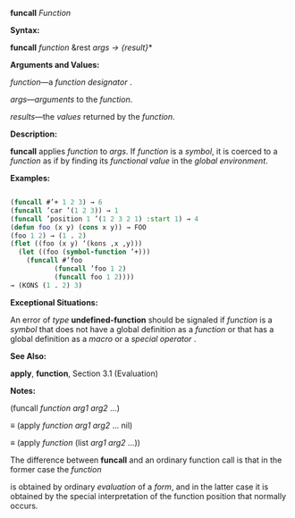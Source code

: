**funcall** *Function* 



**Syntax:** 



**funcall** *function* &amp;rest *args → \{result\}*\* 



**Arguments and Values:** 



*function*—a *function designator* . 



*args*—*arguments* to the *function*. 



*results*—the *values* returned by the *function*. 



**Description:** 



**funcall** applies *function* to *args*. If *function* is a *symbol*, it is coerced to a *function* as if by finding its *functional value* in the *global environment*. 



**Examples:**
```lisp

(funcall #’+ 1 2 3) → 6 
(funcall ’car ’(1 2 3)) → 1 
(funcall ’position 1 ’(1 2 3 2 1) :start 1) → 4 
(defun foo (x y) (cons x y)) → FOO
(foo 1 2) → (1 . 2) 
(flet ((foo (x y) ‘(kons ,x ,y))) 
  (let ((foo (symbol-function ’+))) 
    (funcall #’foo 
	       (funcall ’foo 1 2) 
	       (funcall foo 1 2)))) 
→ (KONS (1 . 2) 3) 

```
**Exceptional Situations:** 



An error of *type* **undefined-function** should be signaled if *function* is a *symbol* that does not have a global definition as a *function* or that has a global definition as a *macro* or a *special operator* . 



**See Also:** 



**apply**, **function**, Section 3.1 (Evaluation) 



**Notes:** 



(funcall *function arg1 arg2* ...) 



*≡* (apply *function arg1 arg2* ... nil) 



*≡* (apply *function* (list *arg1 arg2* ...)) 



The difference between **funcall** and an ordinary function call is that in the former case the *function* 











is obtained by ordinary *evaluation* of a *form*, and in the latter case it is obtained by the special interpretation of the function position that normally occurs. 



